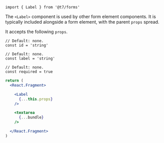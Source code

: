 ```
import { Label } from '@t7/forms'
```

The `<Label>` component is used by other form element components. It is typically included alongside a form element, with the parent `props` spread.

It accepts the following `props`.

```
// Default: none.
const id = 'string'

// Default: none.
const label = 'string'

// Default: none.
const required = true
```

```jsx
return (
  <React.Fragment>

    <Label
      {...this.props}
    />

    <textarea
      {...bundle}
    />

  </React.Fragment>
)
```
